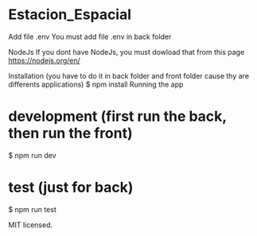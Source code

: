 # Estacion_Espacial
Add file .env
You must add file .env in back folder

NodeJs
If you dont have NodeJs, you must dowload that from this page https://nodejs.org/en/

Installation (you have to do it in back folder and front folder cause thy are differents applications)
$ npm install
Running the app
# development (first run the back, then run the front)
$ npm run dev

# test (just for back)
$ npm run test

MIT licensed.
